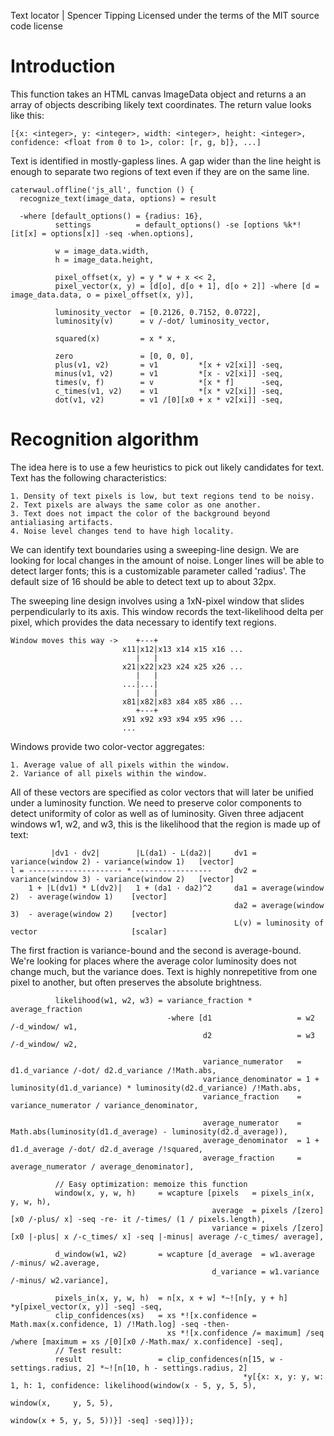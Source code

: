 Text locator | Spencer Tipping
Licensed under the terms of the MIT source code license

# Introduction

This function takes an HTML canvas ImageData object and returns a an array of objects describing likely text coordinates. The return value looks like this:

    [{x: <integer>, y: <integer>, width: <integer>, height: <integer>, confidence: <float from 0 to 1>, color: [r, g, b]}, ...]

Text is identified in mostly-gapless lines. A gap wider than the line height is enough to separate two regions of text even if they are on the same line.

    caterwaul.offline('js_all', function () {
      recognize_text(image_data, options) = result

      -where [default_options() = {radius: 16},
              settings          = default_options() -se [options %k*![it[x] = options[x]] -seq -when.options],

              w = image_data.width,
              h = image_data.height,

              pixel_offset(x, y) = y * w + x << 2,
              pixel_vector(x, y) = [d[o], d[o + 1], d[o + 2]] -where [d = image_data.data, o = pixel_offset(x, y)],

              luminosity_vector  = [0.2126, 0.7152, 0.0722],
              luminosity(v)      = v /-dot/ luminosity_vector,

              squared(x)         = x * x,

              zero               = [0, 0, 0],
              plus(v1, v2)       = v1         *[x + v2[xi]] -seq,
              minus(v1, v2)      = v1         *[x - v2[xi]] -seq,
              times(v, f)        = v          *[x * f]      -seq,
              c_times(v1, v2)    = v1         *[x * v2[xi]] -seq,
              dot(v1, v2)        = v1 /[0][x0 + x * v2[xi]] -seq,

# Recognition algorithm

The idea here is to use a few heuristics to pick out likely candidates for text. Text has the following characteristics:

    1. Density of text pixels is low, but text regions tend to be noisy.
    2. Text pixels are always the same color as one another.
    3. Text does not impact the color of the background beyond antialiasing artifacts.
    4. Noise level changes tend to have high locality.

We can identify text boundaries using a sweeping-line design. We are looking for local changes in the amount of noise. Longer lines will be able to detect larger fonts; this is a customizable
parameter called 'radius'. The default size of 16 should be able to detect text up to about 32px.

The sweeping line design involves using a 1xN-pixel window that slides perpendicularly to its axis. This window records the text-likelihood delta per pixel, which provides the data necessary
to identify text regions.

    Window moves this way ->    +---+
                             x11|x12|x13 x14 x15 x16 ...
                                |   |
                             x21|x22|x23 x24 x25 x26 ...
                                |   |
                             ...|...|
                                |   |
                             x81|x82|x83 x84 x85 x86 ...
                                +---+
                             x91 x92 x93 x94 x95 x96 ...
                             ...

Windows provide two color-vector aggregates:

    1. Average value of all pixels within the window.
    2. Variance of all pixels within the window.

All of these vectors are specified as color vectors that will later be unified under a luminosity function. We need to preserve color components to detect uniformity of color as well as of
luminosity. Given three adjacent windows w1, w2, and w3, this is the likelihood that the region is made up of text:

             |dv1 · dv2|        |L(da1) - L(da2)|     dv1 = variance(window 2) - variance(window 1)   [vector]
    l = --------------------- * -----------------     dv2 = variance(window 3) - variance(window 2)   [vector]
        1 + |L(dv1) * L(dv2)|   1 + (da1 · da2)^2     da1 = average(window 2)  - average(window 1)    [vector]
                                                      da2 = average(window 3)  - average(window 2)    [vector]
                                                      L(v) = luminosity of vector                     [scalar]

The first fraction is variance-bound and the second is average-bound. We're looking for places where the average color luminosity does not change much, but the variance does. Text is highly
nonrepetitive from one pixel to another, but often preserves the absolute brightness.

              likelihood(w1, w2, w3) = variance_fraction * average_fraction
                                       -where [d1                   = w2 /-d_window/ w1,
                                               d2                   = w3 /-d_window/ w2,

                                               variance_numerator   = d1.d_variance /-dot/ d2.d_variance /!Math.abs,
                                               variance_denominator = 1 + luminosity(d1.d_variance) * luminosity(d2.d_variance) /!Math.abs,
                                               variance_fraction    = variance_numerator / variance_denominator,

                                               average_numerator    = Math.abs(luminosity(d1.d_average) - luminosity(d2.d_average)),
                                               average_denominator  = 1 + d1.d_average /-dot/ d2.d_average /!squared,
                                               average_fraction     = average_numerator / average_denominator],

              // Easy optimization: memoize this function
              window(x, y, w, h)     = wcapture [pixels   = pixels_in(x, y, w, h),
                                                 average  = pixels /[zero][x0 /-plus/ x] -seq -re- it /-times/ (1 / pixels.length),
                                                 variance = pixels /[zero][x0 |-plus| x /-c_times/ x] -seq |-minus| average /-c_times/ average],

              d_window(w1, w2)       = wcapture [d_average  = w1.average  /-minus/ w2.average,
                                                 d_variance = w1.variance /-minus/ w2.variance],

              pixels_in(x, y, w, h)  = n[x, x + w] *~![n[y, y + h] *y[pixel_vector(x, y)] -seq] -seq,
              clip_confidences(xs)   = xs *![x.confidence = Math.max(x.confidence, 1) /!Math.log] -seq -then-
                                       xs *![x.confidence /= maximum] /seq /where [maximum = xs /[0][x0 /-Math.max/ x.confidence] -seq],
              // Test result:
              result                 = clip_confidences(n[15, w - settings.radius, 2] *~![n[10, h - settings.radius, 2]
                                                        *y[{x: x, y: y, w: 1, h: 1, confidence: likelihood(window(x - 5, y, 5, 5),
                                                                                                           window(x,     y, 5, 5),
                                                                                                           window(x + 5, y, 5, 5))}] -seq] -seq)]});